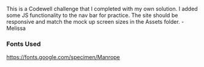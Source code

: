 
This is a Codewell challenge that I completed with my own solution. I added some JS functionality to the nav bar for practice. The site should be responsive and match the mock up screen sizes in the Assets folder. -Melissa

### Fonts Used
https://fonts.google.com/specimen/Manrope

